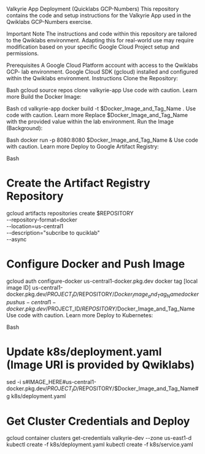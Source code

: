 Valkyrie App Deployment (Quicklabs GCP-Numbers)
This repository contains the code and setup instructions for the Valkyrie App used in the Qwiklabs GCP-Numbers exercise.

Important Note
The instructions and code within this repository are tailored to the Qwiklabs environment. Adapting this for real-world use may require modification based on your specific Google Cloud Project setup and permissions.

Prerequisites
A Google Cloud Platform account with access to the Qwiklabs GCP- lab environment.
Google Cloud SDK (gcloud) installed and configured within the Qwiklabs environment.
Instructions
Clone the Repository:

Bash
gcloud source repos clone valkyrie-app
Use code with caution. Learn more
Build the Docker Image:

Bash
cd valkyrie-app
docker build -t $Docker_Image_and_Tag_Name .
Use code with caution. Learn more
Replace $Docker_Image_and_Tag_Name with the provided value within the lab environment.
Run the Image (Background):

Bash
docker run -p 8080:8080 $Docker_Image_and_Tag_Name & 
Use code with caution. Learn more
Deploy to  Google Artifact Registry:

Bash
# Create the Artifact Registry Repository
gcloud artifacts repositories create $REPOSITORY \
  --repository-format=docker \
  --location=us-central1 \
  --description="subcribe to quciklab" \
  --async

# Configure Docker and Push Image
 gcloud auth configure-docker us-central1-docker.pkg.dev
 docker tag [local image ID] us-central1-docker.pkg.dev/$PROJECT_ID/$REPOSITORY/$Docker_Image_and_Tag_Name
 docker push us-central1-docker.pkg.dev/$PROJECT_ID/$REPOSITORY/$Docker_Image_and_Tag_Name
Use code with caution. Learn more
Deploy to Kubernetes:

Bash
# Update k8s/deployment.yaml (Image URI is provided by Qwiklabs)
sed -i s#IMAGE_HERE#us-central1-docker.pkg.dev/$PROJECT_ID/$REPOSITORY/$Docker_Image_and_Tag_Name#g k8s/deployment.yaml

# Get Cluster Credentials and Deploy 
gcloud container clusters get-credentials valkyrie-dev --zone us-east1-d
kubectl create -f k8s/deployment.yaml
kubectl create -f k8s/service.yaml
